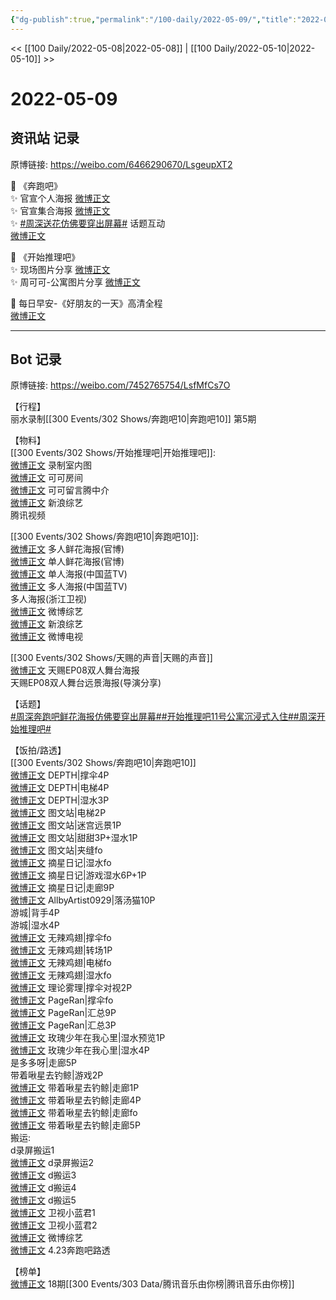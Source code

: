 ```yaml
---
{"dg-publish":true,"permalink":"/100-daily/2022-05-09/","title":"2022-05-09"}
---
```



<< [[100 Daily/2022-05-08\|2022-05-08]] | [[100 Daily/2022-05-10\|2022-05-10]] >>

# 2022-05-09

## 资讯站 记录

原博链接: https://weibo.com/6466290670/LsgeupXT2

🌟 《奔跑吧》  
✨ 官宣个人海报 [微博正文](https://m.weibo.cn/6466290670/4767160428135736)  
✨ 官宣集合海报 [微博正文](https://m.weibo.cn/6466290670/4767156536083877)  
✨ [#周深送花仿佛要穿出屏幕#](https://s.weibo.com/weibo?q=%23%E5%91%A8%E6%B7%B1%E9%80%81%E8%8A%B1%E4%BB%BF%E4%BD%9B%E8%A6%81%E7%A9%BF%E5%87%BA%E5%B1%8F%E5%B9%95%23) 话题互动  
[微博正文](https://m.weibo.cn/6466290670/4767178307929727)

🌟 《开始推理吧》  
✨ 现场图片分享 [微博正文](https://m.weibo.cn/6466290670/4767170128515231)  
✨ 周可可-公寓图片分享 [微博正文](https://m.weibo.cn/6466290670/4767174859952639)

🌟 每日早安-《好朋友的一天》高清全程  
[微博正文](https://m.weibo.cn/6466290670/4767136004178665)

---
## Bot 记录

原博链接: https://weibo.com/7452765754/LsfMfCs7O

【行程】  
丽水录制[[300 Events/302 Shows/奔跑吧10\|奔跑吧10]] 第5期

【物料】  
[[300 Events/302 Shows/开始推理吧\|开始推理吧]]:  
[微博正文](https://m.weibo.cn/2162247381/4767169340506842) 录制室内图  
[微博正文](https://m.weibo.cn/7736960489/4767173745314262) 可可房间  
[微博正文](https://m.weibo.cn/6226680153/4767170662499927) 可可留言腾中介  
[微博正文](https://m.weibo.cn/1878335471/4767178039756956) 新浪综艺  
[](https://m.weibo.cn/2591595652/4767179389534622) 腾讯视频

[[300 Events/302 Shows/奔跑吧10\|奔跑吧10]]:  
[微博正文](https://m.weibo.cn/5242381821/4767154249404386) 多人鲜花海报(官博)  
[微博正文](https://m.weibo.cn/5242381821/4767158518681119) 单人鲜花海报(官博)  
[微博正文](https://m.weibo.cn/5594216204/4767158641627953) 单人海报(中国蓝TV)  
[微博正文](https://m.weibo.cn/5594216204/4767156014679981) 多人海报(中国蓝TV)  
[](https://m.weibo.cn/1288369910/4767154522558773) 多人海报(浙江卫视)  
[微博正文](https://m.weibo.cn/2110705772/4767181423774062) 微博综艺  
[微博正文](https://m.weibo.cn/1878335471/4767174692703595) 新浪综艺  
[微博正文](https://m.weibo.cn/5405787673/4767175829881729) 微博电视

[[300 Events/302 Shows/天赐的声音\|天赐的声音]]  
[微博正文](https://m.weibo.cn/1315706994/4767154240491816) 天赐EP08双人舞台海报  
[](https://m.weibo.cn/1846843604/4767196054036160) 天赐EP08双人舞台远景海报(导演分享)

【话题】  
[#周深奔跑吧鲜花海报仿佛要穿出屏幕#](https://s.weibo.com/weibo?q=%23%E5%91%A8%E6%B7%B1%E5%A5%94%E8%B7%91%E5%90%A7%E9%B2%9C%E8%8A%B1%E6%B5%B7%E6%8A%A5%E4%BB%BF%E4%BD%9B%E8%A6%81%E7%A9%BF%E5%87%BA%E5%B1%8F%E5%B9%95%23)[#开始推理吧11号公寓沉浸式入住#](https://s.weibo.com/weibo?q=%23%E5%BC%80%E5%A7%8B%E6%8E%A8%E7%90%86%E5%90%A711%E5%8F%B7%E5%85%AC%E5%AF%93%E6%B2%89%E6%B5%B8%E5%BC%8F%E5%85%A5%E4%BD%8F%23)[#周深开始推理吧#](https://s.weibo.com/weibo?q=%23%E5%91%A8%E6%B7%B1%E5%BC%80%E5%A7%8B%E6%8E%A8%E7%90%86%E5%90%A7%23)

【饭拍/路透】  
[[300 Events/302 Shows/奔跑吧10\|奔跑吧10]]  
[微博正文](https://m.weibo.cn/2975204920/4767201800487652) DEPTH|撑伞4P  
[微博正文](https://m.weibo.cn/2975204920/4767206561547592) DEPTH|电梯4P  
[微博正文](https://m.weibo.cn/2975204920/4767263099980718) DEPTH|湿水3P  
[微博正文](https://m.weibo.cn/6987697229/4767225082282318) 图文站|电梯2P  
[微博正文](https://m.weibo.cn/6987697229/4767259648330907) 图文站|迷宫远景1P  
[微博正文](https://m.weibo.cn/6987697229/4767273204318655) 图文站|甜甜3P+湿水1P  
[微博正文](https://m.weibo.cn/6987697229/4767289490540732) 图文站|夹缝fo  
[微博正文](https://m.weibo.cn/6859101100/4767283815648707) 摘星日记|湿水fo  
[微博正文](https://m.weibo.cn/6859101100/4767291105870926) 摘星日记|游戏湿水6P+1P  
[微博正文](https://m.weibo.cn/6859101100/4767344134457593) 摘星日记|走廊9P  
[微博正文](https://m.weibo.cn/6873250805/4767313054930154) AllbyArtist0929|落汤猫10P  
[](https://m.weibo.cn/1801743981/4767227822475854) 游城|背手4P  
[](https://m.weibo.cn/1801743981/4767265671348427) 游城|湿水4P  
[微博正文](https://m.weibo.cn/7495641082/4767197526754564) 无辣鸡翅|撑伞fo  
[微博正文](https://m.weibo.cn/7495641082/4767217436331313) 无辣鸡翅|转场1P  
[微博正文](https://m.weibo.cn/7495641082/4767236155248000) 无辣鸡翅|电梯fo  
[微博正文](https://m.weibo.cn/7495641082/4767290900091438) 无辣鸡翅|湿水fo  
[微博正文](https://m.weibo.cn/7458115630/4767199354687151) 理论雾理|撑伞对视2P  
[微博正文](https://m.weibo.cn/7633014126/4767210696609273) PageRan|撑伞fo  
[微博正文](https://m.weibo.cn/7633014126/4767297149337726) PageRan|汇总9P  
[微博正文](https://m.weibo.cn/7633014126/4767334633837639) PageRan|汇总3P  
[微博正文](https://m.weibo.cn/5219918112/4767256288168148) 玫瑰少年在我心里|湿水预览1P  
[微博正文](https://m.weibo.cn/5219918112/4767261124726412) 玫瑰少年在我心里|湿水4P  
[](https://m.weibo.cn/5535677129/4767355563675021) 是多多呀|走廊5P  
[](https://m.weibo.cn/3246571812/4767330121549497) 带着啾星去钓鲸|游戏2P  
[微博正文](https://m.weibo.cn/3246571812/4767352266686581) 带着啾星去钓鲸|走廊1P  
[微博正文](https://m.weibo.cn/3246571812/4767360138874237) 带着啾星去钓鲸|走廊4P  
[微博正文](https://m.weibo.cn/3246571812/4767361264257659) 带着啾星去钓鲸|走廊fo  
[微博正文](https://m.weibo.cn/3246571812/4767361850673235) 带着啾星去钓鲸|走廊5P  
搬运:  
[](https://m.weibo.cn/3955360433/4767190580199662) d录屏搬运1  
[微博正文](https://m.weibo.cn/5122158435/4767198961210584) d录屏搬运2  
[微博正文](https://m.weibo.cn/6433509682/4767209447228949) d搬运3  
[微博正文](https://m.weibo.cn/6433509682/4767244863145404) d搬运4  
[微博正文](https://m.weibo.cn/6056974242/4767272985430676) d搬运5  
[微博正文](https://m.weibo.cn/5876797510/4767226408733320) 卫视小蓝君1  
[微博正文](https://m.weibo.cn/5876797510/4767220955354235) 卫视小蓝君2  
[微博正文](https://m.weibo.cn/2110705772/4767222138406786) 微博综艺  
[微博正文](https://m.weibo.cn/5754571846/4767241503510432) 4.23奔跑吧路透

【榜单】  
[微博正文](https://m.weibo.cn/6733257358/4767185035855524) 18期[[300 Events/303 Data/腾讯音乐由你榜\|腾讯音乐由你榜]]
